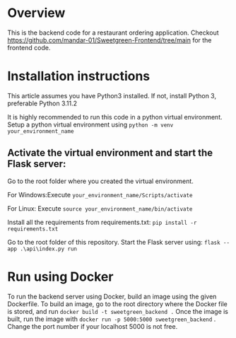 # Overview
This is the backend code for a restaurant ordering application. Checkout https://github.com/mandar-01/Sweetgreen-Frontend/tree/main for the frontend code. 

# Installation instructions
This article assumes you have Python3 installed. If not, install Python 3, preferable Python 3.11.2

It is highly recommended to run this code in a python virtual environment. Setup a python virtual environment using `python -m venv your_environment_name`

## Activate the virtual environment and start the Flask server: 

Go to the root folder where you created the virtual environment.

For Windows:Execute `your_environment_name/Scripts/activate`

For Linux:
Execute `source your_environment_name/bin/activate`

Install all the requirements from requirements.txt:
`pip install -r requirements.txt`

Go to the root folder of this repository. Start the Flask server using:
`flask --app .\api\index.py run`

# Run using Docker

To run the backend server using Docker, build an image using the given Dockerfile. To build an image, go to the root directory where the Docker file is stored, and run `docker build -t sweetgreen_backend .` Once the image is built, run the image with `docker run -p 5000:5000 sweetgreen_backend` . Change the port number if your localhost 5000 is not free.
